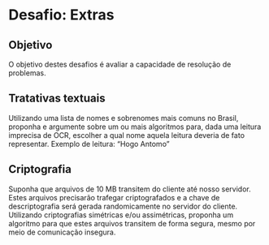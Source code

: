 # Desafio: Extras

## Objetivo

O objetivo destes desafios é avaliar a capacidade de resolução de problemas.

## Tratativas textuais

Utilizando uma lista de nomes e sobrenomes mais comuns no Brasil, proponha e argumente sobre um ou mais algoritmos para, dada uma leitura imprecisa de OCR, escolher a qual nome aquela leitura deveria de fato representar.
Exemplo de leitura: “Hogo Antomo”

## Criptografia

Suponha que arquivos de 10 MB transitem do cliente até nosso servidor. Estes arquivos precisarão trafegar criptografados e a chave de descriptografia será gerada randomicamente no servidor do cliente. Utilizando criptografias simétricas e/ou assimétricas, proponha um algoritmo para que estes arquivos transitem de forma segura, mesmo por meio de comunicação insegura.
